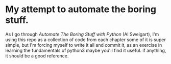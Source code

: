 # My attempt to automate the boring stuff.
As I go through *Automate The Boring Stuff with Python* (Al Sweigart), 
I'm using this repo as a collection of code from each chapter
some of it is super simple, but I'm forcing myself to write it all and commit
it, as an exercise in learning the fundamentals of python3
maybe you'll find it useful.
if anything, it should be a good reference.